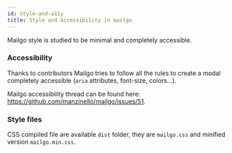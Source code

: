 ```yaml
---
id: style-and-a11y
title: Style and Accessibility in mailgo
---
```


Mailgo style is studied to be minimal and completely accessible.

### Accessibility

Thanks to contributors Mailgo tries to follow all the rules to create a modal completely accessible (`aria` attributes, font-size, colors...).

Mailgo accessibility thread can be found here: https://github.com/manzinello/mailgo/issues/51.

### Style files

CSS compiled file are available `dist` folder, they are `mailgo.css` and minified version `mailgo.min.css`.
